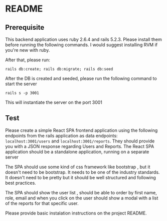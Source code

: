 # README

## Prerequisite

This backend application uses ruby 2.6.4 and rails 5.2.3. Please install them before running the following commands. I would suggest installing RVM if you're new with ruby.

After that, please run: 

`rails db:create; rails db:migrate; rails db:seed`

After the DB is created and seeded, please run the following command to start the server

`rails s -p 3001`

This will instantiate the server on the port 3001



## Test

Please create a simple React SPA frontend application using the following endpoints from the rails application as data endpoints: `localhost:3001/users` and `localhost:3001/reports`. They should provide you with a JSON response regarding Users and Reports. The React SPA application should be a standalone application, running on a separate server 

The SPA should use some kind of css framework like bootstrap , but it doesn't need to be bootstrap. It needs to be one of the industry standards. It doesn't need to be pretty but it should be well structured and following best practices.

The SPA should show the user list , should be able to order by first name, role, email and when you click on the user should show a modal with a list of the reports for that specific user.

Please provide basic instalation instructions on the project README.